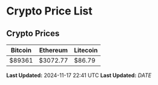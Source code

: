 # Crypto Price List

## Crypto Prices
| Bitcoin | Ethereum | Litecoin |
| ------- | -------- | -------- |
| $89361 | $3072.77 | $86.79 |
**Last Updated:** 2024-11-17 22:41 UTC
**Last Updated:** $DATE$
